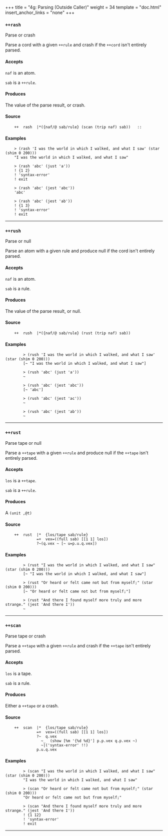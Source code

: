+++
title = "4g: Parsing (Outside Caller)"
weight = 34
template = "doc.html"
insert_anchor_links = "none"
+++

### `++rash`

Parse or crash

Parse a cord with a given `++rule` and crash if the `++cord` isn't entirely
parsed.

#### Accepts

`naf` is an atom.

`sab` is a `++rule`.

#### Produces

The value of the parse result, or crash.

#### Source

```hoon
    ++  rash  |*({naf/@ sab/rule} (scan (trip naf) sab))   ::
```

#### Examples

```
    > (rash 'I was the world in which I walked, and what I saw' (star (shim 0 200)))
    "I was the world in which I walked, and what I saw"

    > (rash 'abc' (just 'a'))
    ! {1 2}
    ! 'syntax-error'
    ! exit

    > (rash 'abc' (jest 'abc'))
    'abc'

    > (rash 'abc' (jest 'ab'))
    ! {1 3}
    ! 'syntax-error'
    ! exit
```


---
### `++rush`

Parse or null

Parse an atom with a given rule and produce null if the cord isn't
entirely parsed.

#### Accepts

`naf` is an atom.

`sab` is a rule.

#### Produces

The value of the parse result, or null.

#### Source

```hoon
    ++  rush  |*({naf/@ sab/rule} (rust (trip naf) sab))
```

#### Examples

```
        > (rush 'I was the world in which I walked, and what I saw' (star (shim 0 200)))
        [~ "I was the world in which I walked, and what I saw"]

        > (rush 'abc' (just 'a'))
        ~

        > (rush 'abc' (jest 'abc'))
        [~ 'abc']

        > (rush 'abc' (jest 'ac'))
        ~

        > (rush 'abc' (jest 'ab'))
        ~
```


---
### `++rust`

Parse tape or null

Parse a `++tape` with a given `++rule` and produce null if the `++tape` isn't
entirely parsed.

#### Accepts

`los` is a `++tape`.

`sab` is a `++rule`.

#### Produces

A `(unit ,@t)`

#### Source

```hoon
    ++  rust  |*  {los/tape sab/rule}
              =+  vex=((full sab) [[1 1] los])
              ?~(q.vex ~ [~ u=p.u.q.vex])
```

#### Examples

```
        > (rust "I was the world in which I walked, and what I saw" (star (shim 0 200)))
        [~ "I was the world in which I walked, and what I saw"]

        > (rust "Or heard or felt came not but from myself;" (star (shim 0 200)))
        [~ "Or heard or felt came not but from myself;"]

        > (rust "And there I found myself more truly and more strange." (jest 'And there I'))
        ~
```


---
### `++scan`

Parse tape or crash

Parse a `++tape` with a given `++rule` and crash if the `++tape` isn't entirely
parsed.

#### Accepts

`los` is a tape.

`sab` is a rule.

#### Produces

Either a `++tape` or a crash.

#### Source

```hoon
    ++  scan  |*  {los/tape sab/rule}
              =+  vex=((full sab) [[1 1] los])
              ?~  q.vex
                ~_  (show [%m '{%d %d}'] p.p.vex q.p.vex ~)
                ~|('syntax-error' !!)
              p.u.q.vex
```

#### Examples

```
        > (scan "I was the world in which I walked, and what I saw" (star (shim 0 200)))
        "I was the world in which I walked, and what I saw"

        > (scan "Or heard or felt came not but from myself;" (star (shim 0 200)))
        "Or heard or felt came not but from myself;"

        > (scan "And there I found myself more truly and more strange." (jest 'And there I'))
        ! {1 12}
        ! 'syntax-error'
        ! exit
```

---